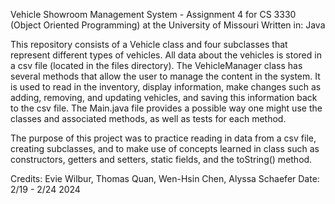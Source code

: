 Vehicle Showroom Management System - Assignment 4 for CS 3330 (Object Oriented Programming) at the University of Missouri
Written in: Java

This repository consists of a Vehicle class and four subclasses that represent different types of vehicles. All data about the vehicles is stored in a csv file (located in the files directory). The VehicleManager class has several methods that allow the user to manage the content in the system. It is used to read in the inventory, display information, make changes such as adding, removing, and updating vehicles, and saving this information back to the csv file. The Main.java file provides a possible way one might use the classes and associated methods, as well as tests for each method. 

The purpose of this project was to practice reading in data from a csv file, creating subclasses, and to make use of concepts learned in class such as constructors, getters and setters, static fields, and the toString() method. 

Credits: Evie Wilbur, Thomas Quan, Wen-Hsin Chen, Alyssa Schaefer
Date: 2/19 - 2/24 2024
